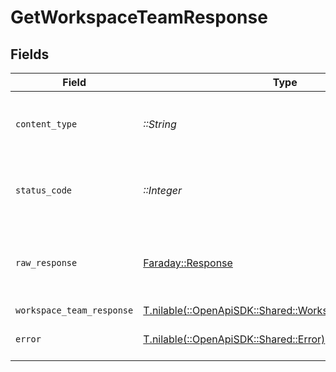 # GetWorkspaceTeamResponse


## Fields

| Field                                                                                                  | Type                                                                                                   | Required                                                                                               | Description                                                                                            |
| ------------------------------------------------------------------------------------------------------ | ------------------------------------------------------------------------------------------------------ | ------------------------------------------------------------------------------------------------------ | ------------------------------------------------------------------------------------------------------ |
| `content_type`                                                                                         | *::String*                                                                                             | :heavy_check_mark:                                                                                     | HTTP response content type for this operation                                                          |
| `status_code`                                                                                          | *::Integer*                                                                                            | :heavy_check_mark:                                                                                     | HTTP response status code for this operation                                                           |
| `raw_response`                                                                                         | [Faraday::Response](https://www.rubydoc.info/gems/faraday/Faraday/Response)                            | :heavy_check_mark:                                                                                     | Raw HTTP response; suitable for custom response parsing                                                |
| `workspace_team_response`                                                                              | [T.nilable(::OpenApiSDK::Shared::WorkspaceTeamResponse)](../../models/shared/workspaceteamresponse.md) | :heavy_minus_sign:                                                                                     | OK                                                                                                     |
| `error`                                                                                                | [T.nilable(::OpenApiSDK::Shared::Error)](../../models/shared/error.md)                                 | :heavy_minus_sign:                                                                                     | Default error response                                                                                 |